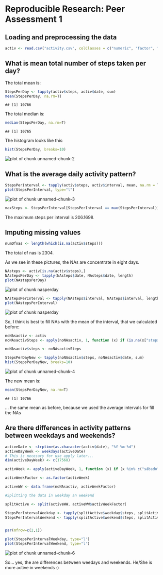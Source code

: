 # Reproducible Research: Peer Assessment 1


## Loading and preprocessing the data



```r
activ <- read.csv("activity.csv", colClasses = c("numeric", "factor", "factor"))
```


## What is mean total number of steps taken per day?

The total mean is:


```r
StepsPerDay <- tapply(activ$steps, activ$date, sum)
mean(StepsPerDay, na.rm=T)
```

```
## [1] 10766
```
The total median is:

```r
median(StepsPerDay, na.rm=T)
```

```
## [1] 10765
```
The histogram looks like this:


```r
hist(StepsPerDay, breaks=10)
```

![plot of chunk unnamed-chunk-2](figure/unnamed-chunk-2.png) 


## What is the average daily activity pattern?


```r
StepsPerInterval <- tapply(activ$steps, activ$interval, mean, na.rm = T)
plot(StepsPerInterval, type="l")
```

![plot of chunk unnamed-chunk-3](figure/unnamed-chunk-3.png) 

```r
maxSteps <- StepsPerInterval[StepsPerInterval == max(StepsPerInterval)]
```
The maximum steps per interval is 206.1698.



## Imputing missing values


```r
numOfnas <- length(which(is.na(activ$steps)))
```
The total of nas is 2304.

As we see in these pictures, the NAs are concentrate in eight days.


```r
NAsteps <- activ[is.na(activ$steps),]
NAstepsPerDay <- tapply(NAsteps$date, NAsteps$date, length)
plot(NAstepsPerDay)
```

![plot of chunk nasperday](figure/nasperday1.png) 

```r
NAstepsPerInterval <- tapply(NAsteps$interval, NAsteps$interval, length)
plot(NAstepsPerInterval)
```

![plot of chunk nasperday](figure/nasperday2.png) 


So, I think is best to fill NAs with the mean of the interval, that we calculated before:


```r
noNAsactiv <- activ
noNAsactivSteps <- apply(noNAsactiv, 1, function (x) if (is.na(x["steps"])) as.numeric(StepsPerInterval[x["interval"]]) else as.numeric(x["steps"]))

noNAsactiv$steps <- noNAsactivSteps

StepsPerDayNew <- tapply(noNAsactiv$steps, noNAsactiv$date, sum)
hist(StepsPerDayNew, breaks=10)
```

![plot of chunk unnamed-chunk-4](figure/unnamed-chunk-4.png) 


The new mean is:


```r
mean(StepsPerDayNew, na.rm=T)
```

```
## [1] 10766
```

... the same mean as before, because we used the average intervals for fill the NAs


## Are there differences in activity patterns between weekdays and weekends?


```r
activeDate <- strptime(as.character(activ$date), "%Y-%m-%d")
activeDayWeek <- weekdays(activeDate)
# This is necesary for use apply later...
dim(activeDayWeek) <- c(17568)

activWeek <- apply(activeDayWeek, 1, function (x) if (x %in% c("sábado", "domingo")) "weekend" else "weekday")

activWeekFactor <- as.factor(activWeek)

activeWW <- data.frame(noNAsactiv, activWeekFactor)

#Splitting the data in weekday an weekend

splitActive <- split(activeWW, activeWW$activWeekFactor)

StepsPerIntervalWeekday <- tapply(splitActive$weekday$steps, splitActive$weekday$interval, mean, na.rm = T)
StepsPerIntervalWeekend <- tapply(splitActive$weekend$steps, splitActive$weekend$interval, mean, na.rm = T)


par(mfrow=c(2,1))

plot(StepsPerIntervalWeekday, type="l")
plot(StepsPerIntervalWeekend, type="l")
```

![plot of chunk unnamed-chunk-6](figure/unnamed-chunk-6.png) 


So... yes, the are differences between weedays and weekends. He/She is more active in weekends :)



